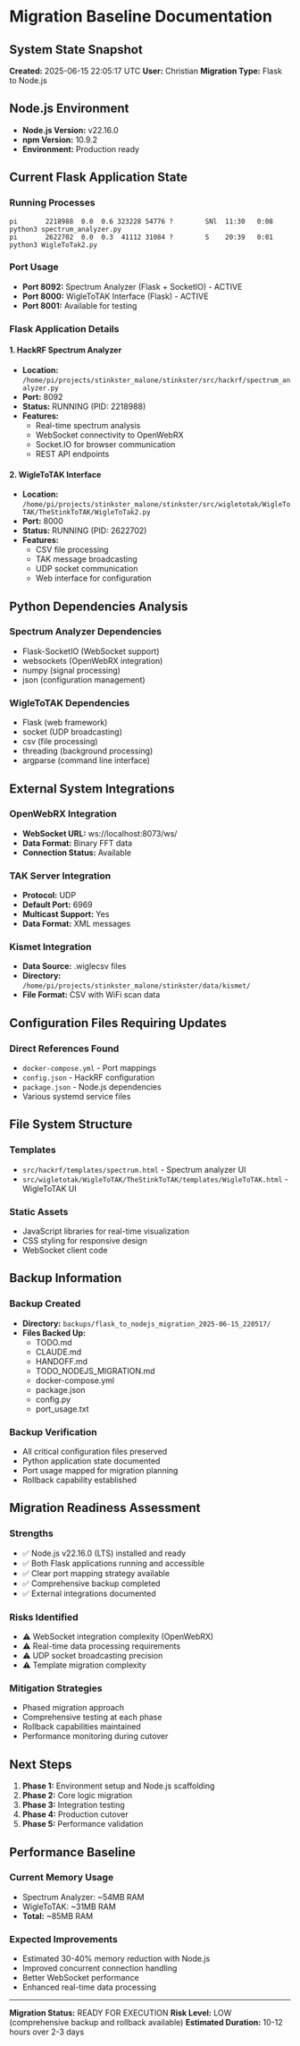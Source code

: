 # Migration Baseline Documentation

## System State Snapshot
**Created:** 2025-06-15 22:05:17 UTC
**User:** Christian
**Migration Type:** Flask to Node.js

## Node.js Environment
- **Node.js Version:** v22.16.0
- **npm Version:** 10.9.2
- **Environment:** Production ready

## Current Flask Application State

### Running Processes
```
pi       2218988  0.0  0.6 323228 54776 ?        SNl  11:30   0:08 python3 spectrum_analyzer.py
pi       2622702  0.0  0.3  41112 31084 ?        S    20:39   0:01 python3 WigleToTak2.py
```

### Port Usage
- **Port 8092:** Spectrum Analyzer (Flask + SocketIO) - ACTIVE
- **Port 8000:** WigleToTAK Interface (Flask) - ACTIVE
- **Port 8001:** Available for testing

### Flask Application Details

#### 1. HackRF Spectrum Analyzer
- **Location:** `/home/pi/projects/stinkster_malone/stinkster/src/hackrf/spectrum_analyzer.py`
- **Port:** 8092
- **Status:** RUNNING (PID: 2218988)
- **Features:** 
  - Real-time spectrum analysis
  - WebSocket connectivity to OpenWebRX
  - Socket.IO for browser communication
  - REST API endpoints

#### 2. WigleToTAK Interface
- **Location:** `/home/pi/projects/stinkster_malone/stinkster/src/wigletotak/WigleToTAK/TheStinkToTAK/WigleToTak2.py`
- **Port:** 8000
- **Status:** RUNNING (PID: 2622702)
- **Features:**
  - CSV file processing
  - TAK message broadcasting
  - UDP socket communication
  - Web interface for configuration

## Python Dependencies Analysis

### Spectrum Analyzer Dependencies
- Flask-SocketIO (WebSocket support)
- websockets (OpenWebRX integration)
- numpy (signal processing)
- json (configuration management)

### WigleToTAK Dependencies
- Flask (web framework)
- socket (UDP broadcasting)
- csv (file processing)
- threading (background processing)
- argparse (command line interface)

## External System Integrations

### OpenWebRX Integration
- **WebSocket URL:** ws://localhost:8073/ws/
- **Data Format:** Binary FFT data
- **Connection Status:** Available

### TAK Server Integration
- **Protocol:** UDP
- **Default Port:** 6969
- **Multicast Support:** Yes
- **Data Format:** XML messages

### Kismet Integration
- **Data Source:** .wiglecsv files
- **Directory:** `/home/pi/projects/stinkster_malone/stinkster/data/kismet/`
- **File Format:** CSV with WiFi scan data

## Configuration Files Requiring Updates

### Direct References Found
- `docker-compose.yml` - Port mappings
- `config.json` - HackRF configuration
- `package.json` - Node.js dependencies
- Various systemd service files

## File System Structure

### Templates
- `src/hackrf/templates/spectrum.html` - Spectrum analyzer UI
- `src/wigletotak/WigleToTAK/TheStinkToTAK/templates/WigleToTAK.html` - WigleToTAK UI

### Static Assets
- JavaScript libraries for real-time visualization
- CSS styling for responsive design
- WebSocket client code

## Backup Information

### Backup Created
- **Directory:** `backups/flask_to_nodejs_migration_2025-06-15_220517/`
- **Files Backed Up:**
  - TODO.md
  - CLAUDE.md
  - HANDOFF.md
  - TODO_NODEJS_MIGRATION.md
  - docker-compose.yml
  - package.json
  - config.py
  - port_usage.txt

### Backup Verification
- All critical configuration files preserved
- Python application state documented
- Port usage mapped for migration planning
- Rollback capability established

## Migration Readiness Assessment

### Strengths
- ✅ Node.js v22.16.0 (LTS) installed and ready
- ✅ Both Flask applications running and accessible
- ✅ Clear port mapping strategy available
- ✅ Comprehensive backup completed
- ✅ External integrations documented

### Risks Identified
- ⚠️ WebSocket integration complexity (OpenWebRX)
- ⚠️ Real-time data processing requirements
- ⚠️ UDP socket broadcasting precision
- ⚠️ Template migration complexity

### Mitigation Strategies
- Phased migration approach
- Comprehensive testing at each phase
- Rollback capabilities maintained
- Performance monitoring during cutover

## Next Steps

1. **Phase 1:** Environment setup and Node.js scaffolding
2. **Phase 2:** Core logic migration
3. **Phase 3:** Integration testing
4. **Phase 4:** Production cutover
5. **Phase 5:** Performance validation

## Performance Baseline

### Current Memory Usage
- Spectrum Analyzer: ~54MB RAM
- WigleToTAK: ~31MB RAM
- **Total:** ~85MB RAM

### Expected Improvements
- Estimated 30-40% memory reduction with Node.js
- Improved concurrent connection handling
- Better WebSocket performance
- Enhanced real-time data processing

---

**Migration Status:** READY FOR EXECUTION
**Risk Level:** LOW (comprehensive backup and rollback available)
**Estimated Duration:** 10-12 hours over 2-3 days